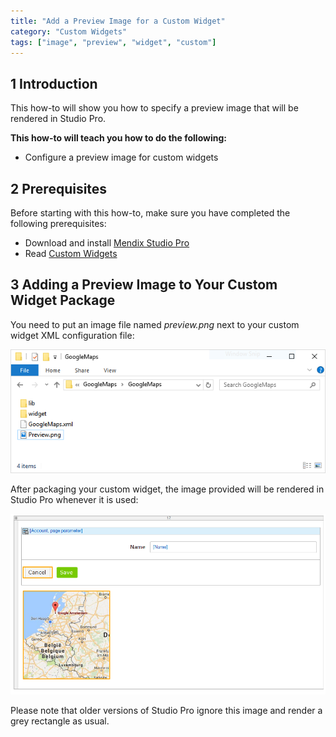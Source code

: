 ```yaml
---
title: "Add a Preview Image for a Custom Widget"
category: "Custom Widgets"
tags: ["image", "preview", "widget", "custom"]
---
```


## 1 Introduction

This how-to will show you how to specify a preview image that will be rendered in Studio Pro.

**This how-to will teach you how to do the following:**

* Configure a preview image for custom widgets

## 2 Prerequisites

Before starting with this how-to, make sure you have completed the following prerequisites:

* Download and install [Mendix Studio Pro](https://appstore.home.mendix.com/link/modelers/)
* Read [Custom Widgets](index)

## 3 Adding a Preview Image to Your Custom Widget Package

You need to put an image file named *preview.png* next to your custom widget XML configuration file:

![](attachments/Custom+Widget+Preview+Image/01_Folder_View.png)

After packaging your custom widget, the image provided will be rendered in Studio Pro whenever it is used:

![](attachments/Custom+Widget+Preview+Image/02_Preview.png)

Please note that older versions of Studio Pro ignore this image and render a grey rectangle as usual.

